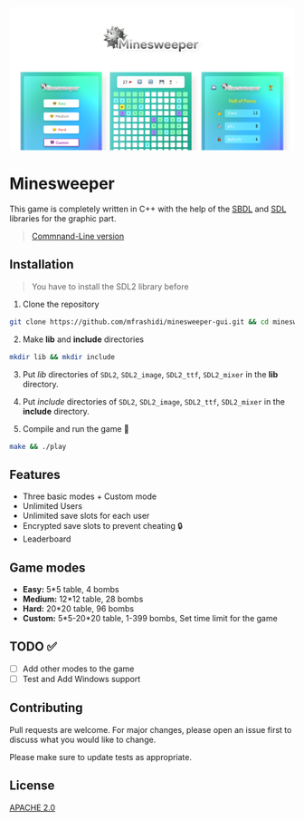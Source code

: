 ![Poster](assets/img/poster.png)
# Minesweeper
This game is completely written in C++ with the help of the [SBDL](https://github.com/SBU-CE/SBDL) and [SDL](https://github.com/libsdl-org/SDL) libraries for the graphic part.
> [Commnand-Line version](https://github.com/mfrashidi/minesweeper)
## Installation
> You have to install the SDL2 library before
1. Clone the repository
```bash
git clone https://github.com/mfrashidi/minesweeper-gui.git && cd minesweeper-gui
```
2. Make **lib** and **include** directories
```bash
mkdir lib && mkdir include
```
3. Put *lib* directories of `SDL2`, `SDL2_image`, `SDL2_ttf`, `SDL2_mixer` in the **lib** directory.

4. Put *include* directories of `SDL2`, `SDL2_image`, `SDL2_ttf`, `SDL2_mixer` in the **include** directory.

5. Compile and run the game :rocket:
```bash
make && ./play
```
## Features
- Three basic modes + Custom mode
- Unlimited Users
- Unlimited save slots for each user
- Encrypted save slots to prevent cheating :lock:
- Leaderboard
## Game modes

- **Easy:** 5*5 table, 4 bombs
- **Medium:** 12*12 table, 28 bombs
- **Hard:** 20*20 table, 96 bombs
- **Custom:** 5\*5-20\*20 table, 1-399 bombs, Set time limit for the game

## TODO :white_check_mark:
- [ ] Add other modes to the game
- [ ] Test and Add Windows support

## Contributing
Pull requests are welcome. For major changes, please open an issue first to discuss what you would like to change.

Please make sure to update tests as appropriate.

## License
[APACHE 2.0](https://choosealicense.com/licenses/apache-2.0/)
